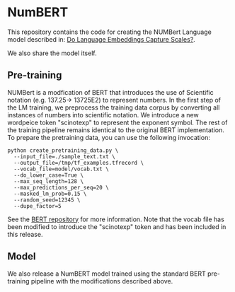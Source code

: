 
# NumBERT


This repository contains the code for creating the NUMBert Language model described in:
[Do Language Embeddings Capture Scales?](https://arxiv.org/abs/2010.05345).

We also share the model itself.

## Pre-training

NUMBert is a modfication of BERT that introduces the use of Scientific notation
(e.g. 137.25-> 13725E2) to represent numbers. In the first step of the LM
training, we preprocess the training data corpus by converting all instances of 
numbers into scientific notation. We introduce a new wordpeice token 
"scinotexp" to represent the exponent symbol. The rest of the training pipeline
remains identical to the original BERT implementation. To prepare the
pretraining data, you can use the following invocation:

```shell
python create_pretraining_data.py \
  --input_file=./sample_text.txt \
  --output_file=/tmp/tf_examples.tfrecord \
  --vocab_file=model/vocab.txt \
  --do_lower_case=True \
  --max_seq_length=128 \
  --max_predictions_per_seq=20 \
  --masked_lm_prob=0.15 \
  --random_seed=12345 \
  --dupe_factor=5
```

See the [BERT repository](https://github.com/google-research/bert) for more information. Note that the vocab file has been
modified to introduce the "scinotexp" token and has been included in this
release.

## Model
We also release a NumBERT model trained using the standard BERT pre-training
pipeline with the modifications described above.
